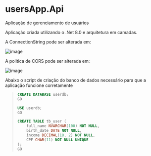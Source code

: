 # usersApp.Api
 Aplicação de gerenciamento de usuários

Aplicação criada utilizando o .Net 8.0 e arquitetura em camadas.

A ConnectionString pode ser alterada em:

![image](https://github.com/user-attachments/assets/be87f3b7-d33a-4f69-b0ce-ca5dc7f8f2d1)

A politica de CORS pode ser alterada em:

![image](https://github.com/user-attachments/assets/a8277c04-11f9-4df3-98f6-771a7085f533)

Abaixo o script de criação do banco de dados necessário para que a aplicação funcione corretamente

> ```sql
> CREATE DATABASE userdb;
> GO
> 
> USE userdb;
> GO
> 
> CREATE TABLE tb_user (
>     full_name NVARCHAR(100) NOT NULL,
>     birth_date DATE NOT NULL,
>     income DECIMAL(18, 2) NOT NULL,
>     CPF CHAR(11) NOT NULL UNIQUE
> );
> GO
> ```

